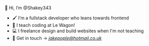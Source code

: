 👋 Hi, I’m @Shakey343
- 🖌️ I’m a fullstack developer who leans towards frontend
- 🌱 I teach coding at Le Wagon!
- 💻 I freelance design and build websites when I'm not teaching
- 📧 Get in touch -> *jakepople@hotmail.co.uk*
